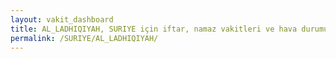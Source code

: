 ```yaml
---
layout: vakit_dashboard
title: AL_LADHIQIYAH, SURIYE için iftar, namaz vakitleri ve hava durumu - ilçe/eyalet seç
permalink: /SURIYE/AL_LADHIQIYAH/
---
```


<script type="text/javascript">
  var GLOBAL_COUNTRY = 'SURIYE';
  var GLOBAL_CITY = 'AL_LADHIQIYAH';
  var GLOBAL_STATE = '';
  var lat = 72;
  var lon = 21;
</script>
